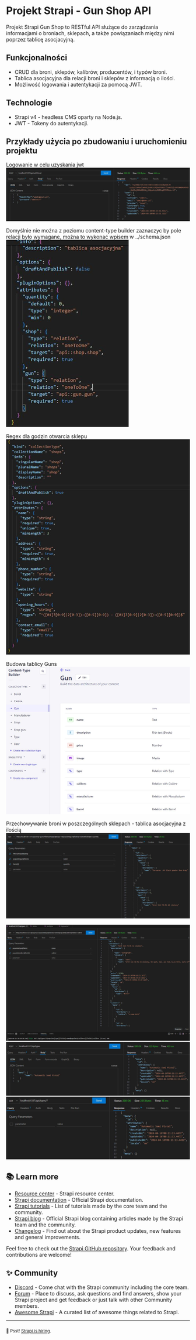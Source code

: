 # Projekt Strapi - Gun Shop API

Projekt Strapi Gun Shop to RESTful API służące do zarządzania informacjami o broniach, sklepach, a także powiązaniach między nimi poprzez tablicę asocjacyjną.

## Funkcjonalności

- CRUD dla broni, sklepów, kalibrów, producentów, i typów broni.
- Tablica asocjacyjna dla relacji broni i sklepów z informacją o ilości.
- Możliwość logowania i autentykacji za pomocą JWT.

## Technologie

- Strapi v4 - headless CMS oparty na Node.js.
- JWT - Tokeny do autentykacji.

## Przykłady użycia po zbudowaniu i uruchomieniu projektu

Logowanie w celu uzyskania jwt
![Opis alternatywny](img/logowanie.JPG)

Domyślnie nie można z poziomu content-type builder zaznaczyc by pole relacji było wymagane, można to wykonać wpisem w ../schema.json
![Opis alternatywny](img/require.JPG)

Regex dla godzin otwarcia sklepu
![Opis alternatywny](img/regex.JPG)

Budowa tablicy Guns
![Opis alternatywny](img/strukturagun.JPG)

Przechowywanie broni w poszczególnych sklepach - tablica asocjacyjna z ilością
![Opis alternatywny](img/get%20po%20asocjacyjnej.JPG)

![Opis alternatywny](img/getpopulate.JPG)
![Opis alternatywny](img/post1%20-%20dodawanie%20typu.JPG)
![Opis alternatywny](img/post2%20-%20spr%20dodania%20typu.JPG)

## 📚 Learn more

- [Resource center](https://strapi.io/resource-center) - Strapi resource center.
- [Strapi documentation](https://docs.strapi.io) - Official Strapi documentation.
- [Strapi tutorials](https://strapi.io/tutorials) - List of tutorials made by the core team and the community.
- [Strapi blog](https://strapi.io/blog) - Official Strapi blog containing articles made by the Strapi team and the community.
- [Changelog](https://strapi.io/changelog) - Find out about the Strapi product updates, new features and general improvements.

Feel free to check out the [Strapi GitHub repository](https://github.com/strapi/strapi). Your feedback and contributions are welcome!

## ✨ Community

- [Discord](https://discord.strapi.io) - Come chat with the Strapi community including the core team.
- [Forum](https://forum.strapi.io/) - Place to discuss, ask questions and find answers, show your Strapi project and get feedback or just talk with other Community members.
- [Awesome Strapi](https://github.com/strapi/awesome-strapi) - A curated list of awesome things related to Strapi.

---

<sub>🤫 Psst! [Strapi is hiring](https://strapi.io/careers).</sub>
